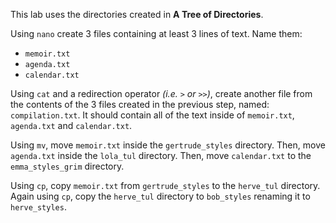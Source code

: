 This lab uses the directories created in **A Tree of Directories**.

Using `nano` create 3 files containing at least 3 lines of text. Name them:

- `memoir.txt`
- `agenda.txt`
- `calendar.txt`

Using `cat` and a redirection operator _(i.e. `>` or `>>`)_, create another file
from the contents of the 3 files created in the previous step, named:
`compilation.txt`. It should contain all of the text inside of `memoir.txt`,
`agenda.txt` and `calendar.txt`.

Using `mv`, move `memoir.txt` inside the `gertrude_styles` directory. Then, move
`agenda.txt` inside the `lola_tul` directory. Then, move `calendar.txt` to the
`emma_styles_grim` directory.

Using `cp`, copy `memoir.txt` from `gertrude_styles` to the `herve_tul`
directory. Again using `cp`, copy the `herve_tul` directory to `bob_styles`
renaming it to `herve_styles`.
